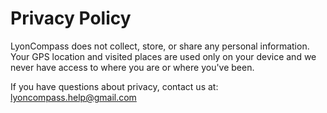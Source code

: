 # Privacy Policy

LyonCompass does not collect, store, or share any personal information. Your GPS location and visited places are used only on your device and we never have access to where you are or where you've been.

If you have questions about privacy, contact us at: [lyoncompass.help@gmail.com](mailto:lyoncompass.help@gmail.com)
